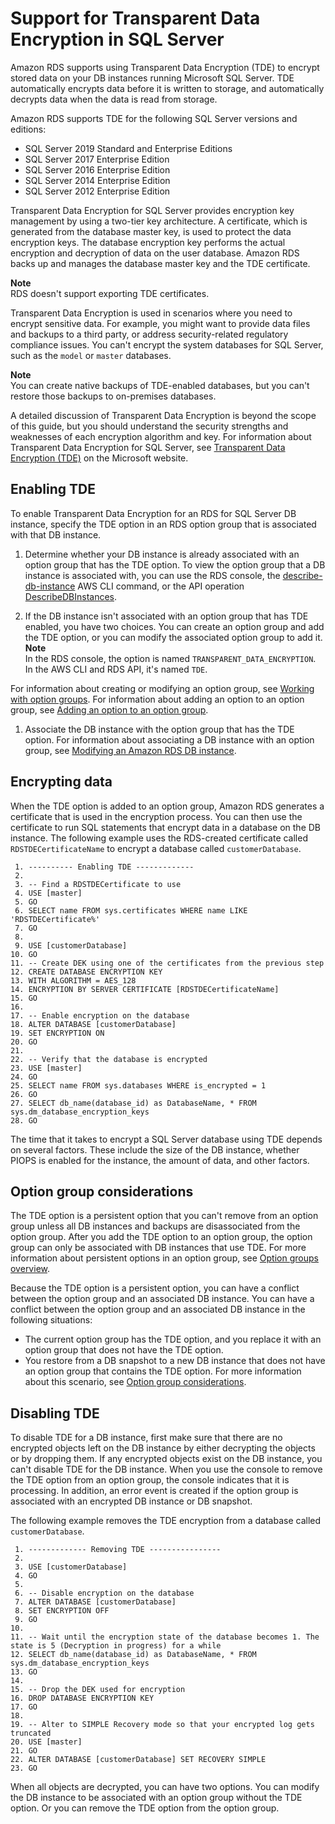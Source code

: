 # Support for Transparent Data Encryption in SQL Server<a name="Appendix.SQLServer.Options.TDE"></a>

Amazon RDS supports using Transparent Data Encryption \(TDE\) to encrypt stored data on your DB instances running Microsoft SQL Server\. TDE automatically encrypts data before it is written to storage, and automatically decrypts data when the data is read from storage\. 

Amazon RDS supports TDE for the following SQL Server versions and editions:
+ SQL Server 2019 Standard and Enterprise Editions
+ SQL Server 2017 Enterprise Edition
+ SQL Server 2016 Enterprise Edition
+ SQL Server 2014 Enterprise Edition
+ SQL Server 2012 Enterprise Edition

Transparent Data Encryption for SQL Server provides encryption key management by using a two\-tier key architecture\. A certificate, which is generated from the database master key, is used to protect the data encryption keys\. The database encryption key performs the actual encryption and decryption of data on the user database\. Amazon RDS backs up and manages the database master key and the TDE certificate\.

**Note**  
RDS doesn't support exporting TDE certificates\.

Transparent Data Encryption is used in scenarios where you need to encrypt sensitive data\. For example, you might want to provide data files and backups to a third party, or address security\-related regulatory compliance issues\. You can't encrypt the system databases for SQL Server, such as the `model` or `master` databases\.

**Note**  
You can create native backups of TDE\-enabled databases, but you can't restore those backups to on\-premises databases\.

A detailed discussion of Transparent Data Encryption is beyond the scope of this guide, but you should understand the security strengths and weaknesses of each encryption algorithm and key\. For information about Transparent Data Encryption for SQL Server, see [Transparent Data Encryption \(TDE\)](http://msdn.microsoft.com/en-us/library/bb934049.aspx) on the Microsoft website\.

## Enabling TDE<a name="TDE.Enabling"></a>

To enable Transparent Data Encryption for an RDS for SQL Server DB instance, specify the TDE option in an RDS option group that is associated with that DB instance\.

1. Determine whether your DB instance is already associated with an option group that has the TDE option\. To view the option group that a DB instance is associated with, you can use the RDS console, the [describe\-db\-instance](https://docs.aws.amazon.com/cli/latest/reference/rds/describe-db-instances.html) AWS CLI command, or the API operation [DescribeDBInstances](https://docs.aws.amazon.com/AmazonRDS/latest/APIReference/API_DescribeDBInstances.html)\.

1.  If the DB instance isn't associated with an option group that has TDE enabled, you have two choices\. You can create an option group and add the TDE option, or you can modify the associated option group to add it\.
**Note**  
In the RDS console, the option is named `TRANSPARENT_DATA_ENCRYPTION`\. In the AWS CLI and RDS API, it's named `TDE`\.

   For information about creating or modifying an option group, see [Working with option groups](USER_WorkingWithOptionGroups.md)\. For information about adding an option to an option group, see [Adding an option to an option group](USER_WorkingWithOptionGroups.md#USER_WorkingWithOptionGroups.AddOption)\.

1.  Associate the DB instance with the option group that has the TDE option\. For information about associating a DB instance with an option group, see [Modifying an Amazon RDS DB instance](Overview.DBInstance.Modifying.md)\.

## Encrypting data<a name="TDE.Encrypting"></a>

When the TDE option is added to an option group, Amazon RDS generates a certificate that is used in the encryption process\. You can then use the certificate to run SQL statements that encrypt data in a database on the DB instance\. The following example uses the RDS\-created certificate called `RDSTDECertificateName` to encrypt a database called `customerDatabase`\.

```
 1. ---------- Enabling TDE -------------
 2. 
 3. -- Find a RDSTDECertificate to use
 4. USE [master]
 5. GO
 6. SELECT name FROM sys.certificates WHERE name LIKE 'RDSTDECertificate%'
 7. GO
 8. 
 9. USE [customerDatabase]
10. GO
11. -- Create DEK using one of the certificates from the previous step
12. CREATE DATABASE ENCRYPTION KEY
13. WITH ALGORITHM = AES_128
14. ENCRYPTION BY SERVER CERTIFICATE [RDSTDECertificateName]
15. GO
16. 
17. -- Enable encryption on the database
18. ALTER DATABASE [customerDatabase]
19. SET ENCRYPTION ON
20. GO
21. 
22. -- Verify that the database is encrypted
23. USE [master]
24. GO
25. SELECT name FROM sys.databases WHERE is_encrypted = 1
26. GO
27. SELECT db_name(database_id) as DatabaseName, * FROM sys.dm_database_encryption_keys
28. GO
```

 The time that it takes to encrypt a SQL Server database using TDE depends on several factors\. These include the size of the DB instance, whether PIOPS is enabled for the instance, the amount of data, and other factors\.

## Option group considerations<a name="TDE.Options"></a>

The TDE option is a persistent option that you can't remove from an option group unless all DB instances and backups are disassociated from the option group\. After you add the TDE option to an option group, the option group can only be associated with DB instances that use TDE\. For more information about persistent options in an option group, see [Option groups overview](USER_WorkingWithOptionGroups.md#Overview.OptionGroups)\. 

Because the TDE option is a persistent option, you can have a conflict between the option group and an associated DB instance\. You can have a conflict between the option group and an associated DB instance in the following situations:
+ The current option group has the TDE option, and you replace it with an option group that does not have the TDE option\.
+ You restore from a DB snapshot to a new DB instance that does not have an option group that contains the TDE option\. For more information about this scenario, see [Option group considerations](USER_CopySnapshot.md#USER_CopySnapshot.Options)\. 

## Disabling TDE<a name="TDE.Disabling"></a>

To disable TDE for a DB instance, first make sure that there are no encrypted objects left on the DB instance by either decrypting the objects or by dropping them\. If any encrypted objects exist on the DB instance, you can't disable TDE for the DB instance\. When you use the console to remove the TDE option from an option group, the console indicates that it is processing\. In addition, an error event is created if the option group is associated with an encrypted DB instance or DB snapshot\.

The following example removes the TDE encryption from a database called `customerDatabase`\. 

```
 1. ------------- Removing TDE ----------------
 2. 
 3. USE [customerDatabase]
 4. GO
 5. 
 6. -- Disable encryption on the database
 7. ALTER DATABASE [customerDatabase]
 8. SET ENCRYPTION OFF
 9. GO
10. 
11. -- Wait until the encryption state of the database becomes 1. The state is 5 (Decryption in progress) for a while
12. SELECT db_name(database_id) as DatabaseName, * FROM sys.dm_database_encryption_keys
13. GO
14. 
15. -- Drop the DEK used for encryption
16. DROP DATABASE ENCRYPTION KEY
17. GO
18. 
19. -- Alter to SIMPLE Recovery mode so that your encrypted log gets truncated
20. USE [master]
21. GO
22. ALTER DATABASE [customerDatabase] SET RECOVERY SIMPLE
23. GO
```

When all objects are decrypted, you can have two options\. You can modify the DB instance to be associated with an option group without the TDE option\. Or you can remove the TDE option from the option group\. 